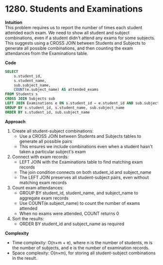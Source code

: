 # 1280. Students and Examinations

**Intuition**  
This problem requires us to report the number of times each student attended each exam. We need to show all student and subject combinations, even if a student didn't attend any exams for some subjects. This suggests using a CROSS JOIN between Students and Subjects to generate all possible combinations, and then counting the exam attendances from the Examinations table.

**Code**

```sql
SELECT
    s.student_id,
    s.student_name,
    sub.subject_name,
    COUNT(e.subject_name) AS attended_exams
FROM Students s
CROSS JOIN Subjects sub
LEFT JOIN Examinations e ON s.student_id = e.student_id AND sub.subject_name = e.subject_name
GROUP BY s.student_id, s.student_name, sub.subject_name
ORDER BY s.student_id, sub.subject_name
```

**Approach**

1. Create all student-subject combinations:
   - Use a CROSS JOIN between Students and Subjects tables to generate all possible pairs
   - This ensures we include combinations even when a student hasn't taken a particular subject's exam
2. Connect with exam records:
   - LEFT JOIN with the Examinations table to find matching exam records
   - The join condition connects on both student_id and subject_name
   - The LEFT JOIN preserves all student-subject pairs, even without matching exam records
3. Count exam attendances:
   - GROUP BY student_id, student_name, and subject_name to aggregate exam records
   - Use COUNT(e.subject_name) to count the number of exams attended
   - When no exams were attended, COUNT returns 0
4. Sort the results:
   - ORDER BY student_id and subject_name as required

**Complexity**

- Time complexity: O(n×m + e), where n is the number of students, m is the number of subjects, and e is the number of examination records.
- Space complexity: O(n×m), for storing all student-subject combinations in the result.
